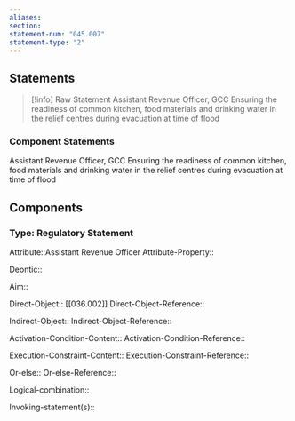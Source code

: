 ```yaml
---
aliases: 
section: 
statement-num: "045.007"
statement-type: "2"
---
```

## Statements 
> [!info] Raw Statement
> Assistant Revenue Officer, GCC Ensuring the readiness of common kitchen, food materials and drinking water in the relief centres during evacuation at time of flood  
> 

### Component Statements
Assistant Revenue Officer, GCC Ensuring the readiness of common kitchen, food materials and drinking water in the relief centres during evacuation at time of flood  
## Components
### Type: Regulatory Statement
Attribute::Assistant Revenue Officer 
Attribute-Property::

Deontic::

Aim::

Direct-Object:: [[036.002]]
Direct-Object-Reference:: 

Indirect-Object::
Indirect-Object-Reference:: 

Activation-Condition-Content::
Activation-Condition-Reference:: 

Execution-Constraint-Content::
Execution-Constraint-Reference:: 

Or-else::
Or-else-Reference:: 

Logical-combination::

Invoking-statement(s)::